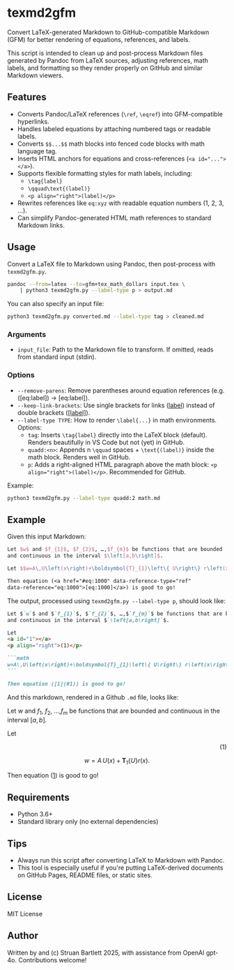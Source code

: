 # texmd2gfm

Convert LaTeX-generated Markdown to GitHub-compatible Markdown (GFM) for better rendering of equations, references, and labels.

This script is intended to clean up and post-process Markdown files generated by Pandoc from LaTeX sources, adjusting references, math labels, and formatting so they render properly on GitHub and similar Markdown viewers.

## Features

- Converts Pandoc/LaTeX references (`\ref`, `\eqref`) into GFM-compatible hyperlinks.
- Handles labeled equations by attaching numbered tags or readable labels.
- Converts `$$...$$` math blocks into fenced code blocks with math language tag.
- Inserts HTML anchors for equations and cross-references (`<a id="..."></a>`).
- Supports flexible formatting styles for math labels, including:
  - `\tag{label}`
  - `\qquad\text{(label)}`
  - `<p align="right">(label)</p>`
- Rewrites references like `eq:xyz` with readable equation numbers (1, 2, 3, ...).
- Can simplify Pandoc-generated HTML math references to standard Markdown links.

## Usage

Convert a LaTeX file to Markdown using Pandoc, then post-process with `texmd2gfm.py`.

```bash
pandoc --from=latex --to=gfm+tex_math_dollars input.tex \
    | python3 texmd2gfm.py --label-type p > output.md
```

You can also specify an input file:

```bash
python3 texmd2gfm.py converted.md --label-type tag > cleaned.md
```

### Arguments

- `input_file`: Path to the Markdown file to transform. If omitted, reads from standard input (stdin).

### Options

- `--remove-parens`: Remove parentheses around equation references (e.g. ([eq:label]) → [eq:label]).
- `--keep-link-brackets`: Use single brackets for links ([label](#label)) instead of double brackets ([[label]](#label)).
- `--label-type TYPE`: How to render `\label{...}` in math environments. Options:
  - `tag`: Inserts `\tag{label}` directly into the LaTeX block (default). Renders beautifully in VS Code but not (yet) in GitHub.
  - `quadd:<n>`: Appends n `\qquad` spaces + `\text{(label)}` inside the math block. Renders well in GitHub.
  - `p`: Adds a right-aligned HTML paragraph above the math block: `<p align="right">(label)</p>`. Recommended for GitHub.

Example:

```bash
python3 texmd2gfm.py --label-type quadd:2 math.md
```

## Example

Given this input Markdown:

```latex
Let $w$ and $f_{1}$, $f_{2}$, …,$f_{m}$ be functions that are bounded
and continuous in the interval $\left[a,b\right]$.

Let $$w=A\,U\left(x\right)+\boldsymbol{T}_{1}\left\{ U\right\} r\left(x\right).\label{eq:1000}$$

Then equation (<a href="#eq:1000" data-reference-type="ref"
data-reference="eq:1000">[eq:1000]</a>) is good to go!

```

The output, processed using `texmd2gfm.py --label-type p`, should look like:

```markdown
Let $`w`$ and $`f_{1}`$, $`f_{2}`$, …,$`f_{m}`$ be functions that are bounded
and continuous in the interval $`\left[a,b\right]`$.

Let 
<a id="1"></a>
<p align="right">(1)</p>

```math
w=A\,U\left(x\right)+\boldsymbol{T}_{1}\left\{ U\right\} r\left(x\right).
​```

Then equation ([1](#1)) is good to go!
```

And this markdown, rendered in a Github `.md` file, looks like:

Let $`w`$ and $`f_{1}`$, $`f_{2}`$, …,$`f_{m}`$ be functions that are bounded
and continuous in the interval $`\left[a,b\right]`$.

Let

<a id="1"></a>
<p align="right">(1)</p>

```math
w=A\,U\left(x\right)+\boldsymbol{T}_{1}\left\{ U\right\} r\left(x\right).
```

Then equation ([1](#1)) is good to go!

## Requirements

- Python 3.6+
- Standard library only (no external dependencies)

## Tips

- Always run this script after converting LaTeX to Markdown with Pandoc.
- This tool is especially useful if you're putting LaTeX-derived documents on GitHub Pages, README files, or static sites.

## License

MIT License

## Author

Written by and (c) Struan Bartlett 2025, with assistance from OpenAI gpt-4o. Contributions welcome!